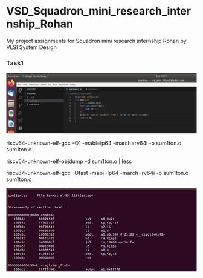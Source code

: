 # VSD_Squadron_mini_research_internship_Rohan
My project assignments for Squadron mini research internship Rohan by VLSI System Design

### Task1
![Compiled c++ code](https://github.com/Rohan7Gupta/VSD_Squadron_mini_research_internship_Rohan/blob/main/images/Capture2.PNG)

riscv64-unknown-elf-gcc -O1 -mabi=lp64 -march=rv64i -o sum1ton.o sum1ton.c

riscv64-unknown-elf-objdump -d sum1ton.o | less

riscv64-unknown-elf-gcc -Ofast -mabi=lp64 -march=rv64i -o sum1ton.o sum1ton.c

![rv64i object file](https://github.com/Rohan7Gupta/VSD_Squadron_mini_research_internship_Rohan/blob/main/images/Capture.PNG)

